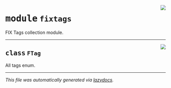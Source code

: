 <!-- markdownlint-disable -->

<a href="https://github.com/alexveden/asyncfix/blob/main/asyncfix/fixtags.py#L0"><img align="right" style="float:right;" src="https://img.shields.io/badge/-source-cccccc?style=flat-square"></a>

# <kbd>module</kbd> `fixtags`
FIX Tags collection module. 



---

<a href="https://github.com/alexveden/asyncfix/blob/main/asyncfix/fixtags.py#L14"><img align="right" style="float:right;" src="https://img.shields.io/badge/-source-cccccc?style=flat-square"></a>

## <kbd>class</kbd> `FTag`
All tags enum. 







---

_This file was automatically generated via [lazydocs](https://github.com/ml-tooling/lazydocs)._
